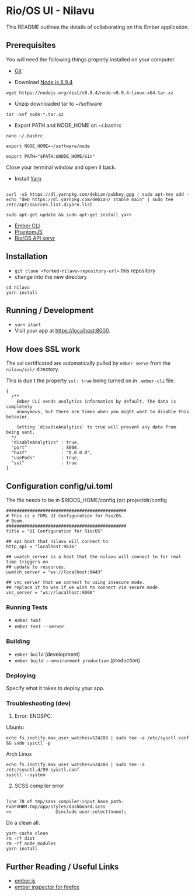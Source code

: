 # Rio/OS UI - Nilavu

This README outlines the details of collaborating on this Ember application.

## Prerequisites

You will need the following things properly installed on your computer.

* [Git](http://git-scm.com/)

* Download [Node.js 8.9.4](https://nodejs.org/dist/v8.9.4/node-v8.9.4-linux-x64.tar.xz)

```
wget https://nodejs.org/dist/v8.9.4/node-v8.9.4-linux-x64.tar.xz
```
* Unzip downloaded tar to ~/software

```
tar -xvf node-*.tar.xz
```


* Export PATH and NODE_HOME on ~/.bashrc

```
nano ~/.bashrc

export NODE_HOME=~/software/node

export PATH="$PATH:$NODE_HOME/bin"

```

Close your terminal window  and open it back.

* Install [Yarn](https://yarnpkg.com/en/)

```

curl -sS https://dl.yarnpkg.com/debian/pubkey.gpg | sudo apt-key add -
echo "deb https://dl.yarnpkg.com/debian/ stable main" | sudo tee /etc/apt/sources.list.d/yarn.list

sudo apt-get update && sudo apt-get install yarn

```

* [Ember CLI](http://www.ember-cli.com/)
* [PhantomJS](http://phantomjs.org/)
* [Rio/OS API servr](https://gitlab.com/rioos/aran)


## Installation

* `git clone <forked-nilavu-repository-url>` this repository
* change into the new directory

```
cd nilavu
yarn install
```

## Running / Development

* `yarn start`
* Visit your app at [https://localhost:8000](https://localhost:8000).

## How does SSL work  

The ssl certificated are automatically pulled by `ember serve` from the `nilavu/ssl/`  directory.

This is due t the property `ssl: true` being turned on.in `.ember-cli` file.

```
{
  /**
    Ember CLI sends analytics information by default. The data is completely
    anonymous, but there are times when you might want to disable this behavior.

    Setting `disableAnalytics` to true will prevent any data from being sent.
  */
  "disableAnalytics" : true,
  "port"             : 8000,
  "host"             : "0.0.0.0",
  "usePods"          : true,
  "ssl"              : true
}

```
## Configuration config/ui.toml

The file needs to be in $RIOOS_HOME/config (or) projectdir/config

```
##############################################
# This is a TOML UI Configuration for Rio/OS.
# Boom.
##############################################
title = "UI Configuration for Rio/OS"

## api host that nilavu will connect to
http_api = "localhost:9636"

## uwatch_server is a host that the nilavu will connect to for real time triggers on
## update to resources.
uwatch_server = "ws://localhost:9443"

## vnc server that we connect to using insecure mode.
## replace it to wss if we wish to connect via secure mode.
vnc_server = "ws://localhost:9000"

```

### Running Tests

* `ember test`
* `ember test --server`

### Building

* `ember build` (development)
* `ember build --environment production` (production)

### Deploying

Specify what it takes to deploy your app.

### Troubleshooting (dev)

1. Error: ENOSPC.

Ubuntu
```
echo fs.inotify.max_user_watches=524288 | sudo tee -a /etc/sysctl.conf && sudo sysctl -p
```

Arch Linux
```
echo fs.inotify.max_user_watches=524288 | sudo tee -a /etc/sysctl.d/99-sysctl.conf
sysctl --system
```

2. SCSS compiler error

```

line 78 of tmp/sass_compiler-input_base_path-FxbFVHBM.tmp/app/styles/dashboard.scss
>>                 @include user-select(none);

```

Do a clean all.

```
yarn cache clean
rm -rf dist
rm -rf node_modules
yarn install
```

## Further Reading / Useful Links

* [ember.js](http://emberjs.com/)
* [ember inspector for firefox](https://addons.mozilla.org/en-US/firefox/addon/ember-inspector/)
